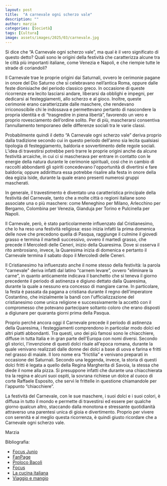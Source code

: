 ```yaml
---
layout: post
title:  "A carnevale ogni scherzo vale"
description: ""
author: marzia
categories: [Società]
tags: [Cultura]
image: assets/images/2025/03/carnevale.jpg
---
```

Si dice che “A Carnevale ogni scherzo vale”, ma qual è il vero significato di questo detto? Quali sono le origini della festività che caratterizza alcune tra le città più importanti italiane, come Venezia e Napoli, e che riempie tutte le strade di coriandoli?

Il Carnevale trae le proprie origini dai Saturnali, ovvero le cerimonie pagane in onore del Dio Saturno che si celebravano nell’antica Roma, oppure dalle feste dionisiache del periodo classico greco. In occasione di queste ricorrenze era lecito lasciarsi andare, liberarsi da obblighi e impegni, per dedicarsi ai festeggiamenti, allo scherzo e al gioco. Inoltre, queste cerimonie erano caratterizzate dalle maschere, che rendevano irriconoscibile chi le indossava e permettevano pertanto di nascondere la propria identità e di “trasgredire in piena libertà”, favorendo un vero e proprio rovesciamento dell’ordine solito. Per di più, mascherarsi consentiva l’annullamento temporaneo delle differenze sociali tra le varie classi.

Probabilmente quindi il detto “A Carnevale ogni scherzo vale” deriva proprio dalla tradizione secondo cui in questo periodo dell'anno sia lecita qualsiasi tipologia di festeggiamento, baldoria e sovvertimento delle regole sociali.
L’idea di travestirsi potrebbe però trarre le proprie origini anche da alcune festività arcaiche, in cui ci si mascherava per entrare in contatto con le energie della natura durante le cerimonie spirituali, così che in cambio di raccolti abbondanti gli spiriti concedevano l'opportunità di divertirsi e fare baldoria; oppure addirittura essa potrebbe risalire alla festa in onore della dea egizia Iside, durante la quale erano presenti numerosi gruppi mascherati.

In generale, il travestimento è diventato una caratteristica principale della festività del Carnevale, tanto che a molte città o regioni italiane sono associate una o più maschere: come Meneghino per Milano, Arlecchino per Bergamo, Colombina per Venezia, Gianduja per Torino e Pulcinella per Napoli.

Il Carnevale, però, è stato particolarmente influenzato dal Cristianesimo, che lo ha reso una festività religiosa: esso inizia infatti la prima domenica delle nove che precedono quella di Pasqua, raggiunge il culmine il giovedì grasso e termina il martedì successivo, ovvero il martedì grasso, che precede il Mercoledì delle Ceneri, inizio della Quaresima. Dove si osserva il rito ambrosiano, invece, la Quaresima inizia di domenica e pertanto il Carnevale termina il sabato dopo il Mercoledì delle Ceneri.

Il Cristianesimo ha influenzato anche il nome stesso della festività: la parola "carnevale" deriva infatti dal latino “carnem levare”, ovvero "eliminare la carne", in quanto anticamente indicava il banchetto che si teneva il giorno precedente il periodo di astinenza e digiuno dettato dalla Quaresima, durante la quale a nessuno era concesso di mangiare carne.
In particolare, la festa è passata da pagana a cristiana durante il regno dell'imperatore Costantino, che inizialmente la bandí con l'ufficializzazione del cristianesimo come unica religione e successivamente la accettò con il compromesso che potevano partecipare soltanto coloro che erano disposti a digiunare per quaranta giorni prima della Pasqua.

Proprio perché ancora oggi il Carnevale precede il periodo di astinenza della Quaresima, i festeggiamenti comprendono in particolar modo dolci ed altri piatti abbondanti. Tra questi, uno dei più famosi sono le chiacchiere, diffuse in tutta Italia e in gran parte dell'Europa con nomi diversi. Secondo gli storici, l'invenzione di questi dolci risale all'epoca romana, durante la quale venivano realizzati dalle donne dei dolci a base di uova e farina e fritti nel grasso di maiale. Il loro nome era “frictilia” e venivano preparati in occasione dei Saturnali. Secondo una leggenda, invece, la storia di questi dolci fritti è legata a quello della Regina Margherita di Savoia, la stessa che diede il nome alla pizza. Si presuppone infatti che durante una chiacchierata tra la regina e alcuni suoi ospiti, la sovrana richiese un dolce al cuoco di corte Raffaele Esposito, che servì le frittelle in questione chiamandole per l'appunto “chiacchiere”.

La festività del Carnevale, con le sue maschere, i suoi dolci e i suoi colori,  è diffusa in tutto il mondo e permette di travestirsi ed essere per qualche giorno qualcun altro, staccando dalla monotona e stressante quotidianità attraverso una parentesi unica di gioia e divertimento. Proprio per vivere con serenità e al meglio questa ricorrenza, è quindi giusto ricordare che a Carnevale ogni scherzo vale.

Marzia

Bibliografia:
- [Focus Junio](https://www.focusjunior.it/comportamento/feste/carnevale/carnevale-le-origini-della-festa-piu-matta-dell-anno/#:~:text=La%20ricorrenza%20infatti%20trae%20le,allo%20scherzo%20e%20al%20gioco)
- [FanPage](https://www.fanpage.it/stile-e-trend/viaggi/storia-e-origini-del-carnevale-il-significato-della-festa-e-le-tradizioni-nel-mondo/)
- [Proloco Bacoli](https://www.prolococittadibacoli.it/elementor-3540/)
- [Focus](https://www.focus.it/cultura/storia/origini-rito-carnevale-festa-piu-pazza-dell-anno)
- [La cucina italiana](https://www.lacucinaitaliana.it/article/chiacchiere-bugie-frappe-crostoli-origine-nome-regioni/#:~:text=Questa%20volta%20l'aneddoto%20legato,il%20nome%20di%20%E2%80%9Cchiacchiere%E2%80%9D)
- [Viaggio e mangio](https://viaggioemangio.com/food/storia-origini-e-nascita-delle-chiacchiere-di-carnevale/)

